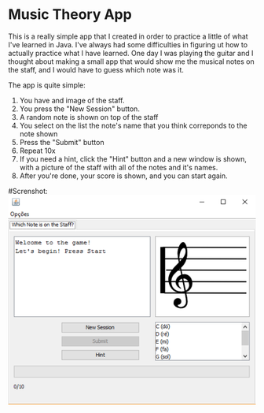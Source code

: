 # Music Theory App

This is a really simple app that I created in order to practice a little of what I've learned in Java. I've always had some difficulties in figuring ut how to actually practice what I have learned. One day I was playing the guitar and I thought about making a small app that would show me the musical notes on the staff, and I would have to guess which note was it.

The app is quite simple:
  1. You have and image of the staff.
  2. You press the "New Session" button.
  3. A random note is shown on top of the staff
  4. You select on the list the note's name that you think correponds to the note shown
  5. Press the "Submit" button
  6. Repeat 10x
  7. If you need a hint, click the "Hint" button and a new window is shown, with a picture of the staff with all of the notes and it's names.
  8. After you're done, your score is shown, and you can start again.
  
#Screnshot:
![Screenshot](/screenshot.png)
  

